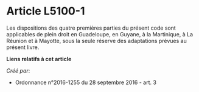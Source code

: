 # Article L5100-1

Les dispositions des quatre premières parties du présent code sont applicables de plein droit en Guadeloupe, en Guyane, à la
Martinique, à La Réunion et à Mayotte, sous la seule réserve des adaptations prévues au présent livre.

**Liens relatifs à cet article**

_Créé par_:

  - Ordonnance n°2016-1255 du 28 septembre 2016 - art. 3
